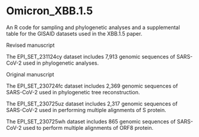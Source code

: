 # Omicron_XBB.1.5

An R code for sampling and phylogenetic analyses and a supplemental table for the GISAID datasets used in the XBB.1.5 paper.

Revised manuscript

The EPI_SET_231124cy dataset includes 7,913 genomic sequences of SARS-CoV-2 used in phylogenetic analyses.

Original manuscript

The EPI_SET_230724fc dataset includes 2,369 genomic sequences of SARS-CoV-2 used in phylogenetic tree reconstruction.

The EPI_SET_230725uz dataset includes 2,317 genomic sequences of SARS-CoV-2 used in performing multiple alignments of S protein.

The EPI_SET_230725wh dataset includes 865 genomic sequences of SARS-CoV-2 used to perform multiple alignments of ORF8 protein.
